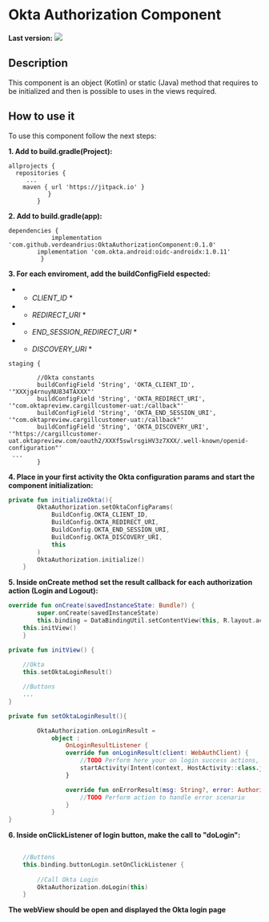 # Okta Authorization Component

**Last version:**
[![](https://jitpack.io/v/verdeandrius/OktaAuthorizationComponent.svg)](https://jitpack.io/#verdeandrius/OktaAuthorizationComponent)

## Description
This component is an object (Kotlin) or static (Java) method that requires to be initialized and then is possible to uses in the views required.

## How to use it
To use this component follow the next steps: 

**1. Add to build.gradle(Project):**
```Gradle
allprojects {
  repositories {
     ...
	maven { url 'https://jitpack.io' }
	       }
	    }
```  

**2. Add to build.gradle(app):**
```Gradle
dependencies {
	        implementation 'com.github.verdeandrius:OktaAuthorizationComponent:0.1.0'
		implementation 'com.okta.android:oidc-androidx:1.0.11'
	     }
``` 

**3. For each enviroment, add the buildConfigField espected:**
- * *CLIENT_ID* *
- * *REDIRECT_URI* *
- * *END_SESSION_REDIRECT_URI* *
- * *DISCOVERY_URI* *

```Gradle
staging {

        //Okta constants
        buildConfigField 'String', 'OKTA_CLIENT_ID', '"XXXjg4rnuyNU834TAXXX"'
        buildConfigField 'String', 'OKTA_REDIRECT_URI', '"com.oktapreview.cargillcustomer-uat:/callback"'
        buildConfigField 'String', 'OKTA_END_SESSION_URI', '"com.oktapreview.cargillcustomer-uat:/callback"'
        buildConfigField 'String', 'OKTA_DISCOVERY_URI', '"https://cargillcustomer-uat.oktapreview.com/oauth2/XXXf5swlrsgiHV3z7XXX/.well-known/openid-configuration"'
 ...
        }
```

**4. Place in your first activity the Okta configuration params and start the component initialization:** 
```Kotlin
private fun initializeOkta(){
        OktaAuthorization.setOktaConfigParams(
            BuildConfig.OKTA_CLIENT_ID,
            BuildConfig.OKTA_REDIRECT_URI,
            BuildConfig.OKTA_END_SESSION_URI,
            BuildConfig.OKTA_DISCOVERY_URI,
            this
        )
        OktaAuthorization.initialize()
    }
```    

**5. Inside onCreate method set the result callback for each authorization action (Login and Logout):**
```Kotlin
override fun onCreate(savedInstanceState: Bundle?) {
        super.onCreate(savedInstanceState)
        this.binding = DataBindingUtil.setContentView(this, R.layout.activity_login_view)
	this.initView()
    }

private fun initView() {
   
    //Okta
    this.setOktaLoginResult()

    //Buttons
    ... 
}

private fun setOktaLoginResult(){

        OktaAuthorization.onLoginResult =
            object :
                OnLoginResultListener {
                override fun onLoginResult(client: WebAuthClient) {
                    //TODO Perform here your on login success actions, example the navigation:
                    startActivity(Intent(context, HostActivity::class.java))
                }

                override fun onErrorResult(msg: String?, error: AuthorizationException?) {
                    //TODO Perform action to handle error scenario 
                }
            }
}
```

**6. Inside onClickListener of login button, make the call to "doLogin":**
```Kotlin
	
    //Buttons
    this.binding.buttonLogin.setOnClickListener {
    
        //Call Okta Login
        OktaAuthorization.doLogin(this)
    }
``` 

**The webView should be open and displayed the Okta login page**
